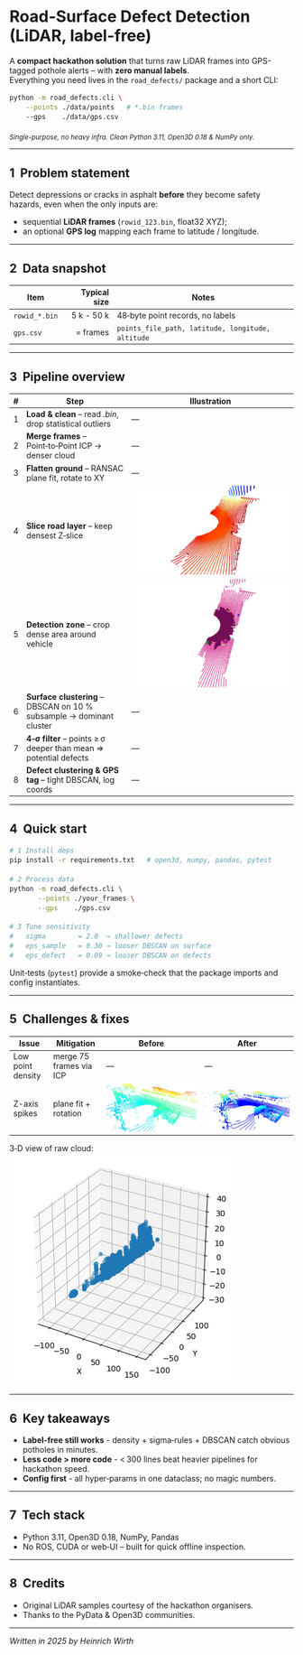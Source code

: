 # Road-Surface Defect Detection (LiDAR, label-free)

A **compact hackathon solution** that turns raw LiDAR frames into GPS-tagged pothole alerts – with **zero manual labels**.  
Everything you need lives in the `road_defects/` package and a short CLI:

```bash
python -m road_defects.cli \
    --points ./data/points   # *.bin frames
    --gps    ./data/gps.csv
```

<sub>*Single-purpose, no heavy infra. Clean Python 3.11, Open3D 0.18 & NumPy only.*</sub>

---

## 1  Problem statement
Detect depressions or cracks in asphalt **before** they become safety hazards, even when the only inputs are:

* sequential **LiDAR frames** (`rowid_123.bin`, float32 XYZ);
* an optional **GPS log** mapping each frame to latitude / longitude.

---

## 2  Data snapshot

| Item          | Typical size | Notes                                                            |
| ------------- | -----------: | ---------------------------------------------------------------- |
| `rowid_*.bin` | 5 k - 50 k   | 48‑byte point records, no labels                                 |
| `gps.csv`     | = frames     | `points_file_path, latitude, longitude, altitude`                |

---

## 3  Pipeline overview

| # | Step | Illustration |
|:-:| ---- | ------------ |
| 1 | **Load & clean**  – read *.bin*, drop statistical outliers | — |
| 2 | **Merge frames** – Point‑to‑Point ICP → denser cloud | — |
| 3 | **Flatten ground** – RANSAC plane fit, rotate to XY | — |
| 4 | **Slice road layer** – keep densest Z‑slice | ![Road slice](images/road.jpg) |
| 5 | **Detection zone** – crop dense area around vehicle | ![Zone](images/detection_area.png) |
| 6 | **Surface clustering** – DBSCAN on 10 % subsample → dominant cluster | — |
| 7 | **4‑σ filter** – points ≥ σ deeper than mean ⇒ potential defects | — |
| 8 | **Defect clustering & GPS tag** – tight DBSCAN, log coords | — |

---

## 4  Quick start

```bash
# 1 Install deps
pip install -r requirements.txt   # open3d, numpy, pandas, pytest

# 2 Process data
python -m road_defects.cli \
       --points ./your_frames \
       --gps    ./gps.csv

# 3 Tune sensitivity
#   sigma        = 2.0  → shallower defects
#   eps_sample   = 0.30 → looser DBSCAN on surface
#   eps_defect   = 0.09 → looser DBSCAN on defects
```

Unit‑tests (`pytest`) provide a smoke‑check that the package imports and config instantiates.

---

## 5  Challenges & fixes

| Issue | Mitigation | Before | After |
|-------|-----------|--------|-------|
| Low point density | merge 75 frames via ICP | — | — |
| Z-axis spikes | plane fit + rotation | ![Z spikes](images/z-coord.jpg) | ![Fixed Z](images/fixed_z-coord.jpg) |

3‑D view of raw cloud:  
![Z spikes 3‑D](images/z-coord_3d.jpg)

---

## 6  Key takeaways

* **Label‑free still works** - density + sigma‑rules + DBSCAN catch obvious potholes in minutes.  
* **Less code > more code** - < 300 lines beat heavier pipelines for hackathon speed.  
* **Config first** - all hyper‑params in one dataclass; no magic numbers.

---

## 7  Tech stack

* Python 3.11, Open3D 0.18, NumPy, Pandas  
* No ROS, CUDA or web‑UI – built for quick offline inspection.

---

## 8  Credits

* Original LiDAR samples courtesy of the hackathon organisers.  
* Thanks to the PyData & Open3D communities.

---

*Written in 2025 by Heinrich Wirth*